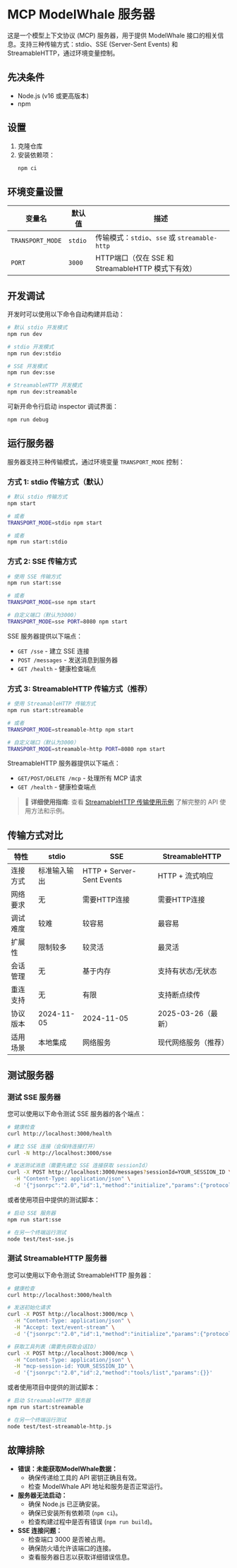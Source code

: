 # MCP ModelWhale 服务器

这是一个模型上下文协议 (MCP) 服务器，用于提供 ModelWhale 接口的相关信息。支持三种传输方式：stdio、SSE (Server-Sent Events) 和 StreamableHTTP，通过环境变量控制。

## 先决条件

- Node.js (v16 或更高版本)
- npm

## 设置

1. 克隆仓库
2. 安装依赖项：
   ```bash
   npm ci
   ```


## 环境变量设置

| 变量名           | 默认值  | 描述                                              |
| ---------------- | ------- | ------------------------------------------------- |
| `TRANSPORT_MODE` | `stdio` | 传输模式：`stdio`、`sse` 或 `streamable-http`     |
| `PORT`           | `3000`  | HTTP端口（仅在 SSE 和 StreamableHTTP 模式下有效） |



## 开发调试

开发时可以使用以下命令自动构建并启动：

```bash
# 默认 stdio 开发模式
npm run dev

# stdio 开发模式
npm run dev:stdio

# SSE 开发模式  
npm run dev:sse

# StreamableHTTP 开发模式
npm run dev:streamable
```

可新开命令行启动 inspector 调试界面：
```bash
npm run debug
```



## 运行服务器

服务器支持三种传输模式，通过环境变量 `TRANSPORT_MODE` 控制：

### 方式 1: stdio 传输方式（默认）

```bash
# 默认 stdio 传输方式
npm start

# 或者
TRANSPORT_MODE=stdio npm start

# 或者
npm run start:stdio
```

### 方式 2: SSE 传输方式

```bash
# 使用 SSE 传输方式
npm run start:sse

# 或者
TRANSPORT_MODE=sse npm start

# 自定义端口（默认为3000）
TRANSPORT_MODE=sse PORT=8080 npm start
```

SSE 服务器提供以下端点：
- `GET /sse` - 建立 SSE 连接
- `POST /messages` - 发送消息到服务器
- `GET /health` - 健康检查端点

### 方式 3: StreamableHTTP 传输方式（推荐）

```bash
# 使用 StreamableHTTP 传输方式
npm run start:streamable

# 或者
TRANSPORT_MODE=streamable-http npm start

# 自定义端口（默认为3000）
TRANSPORT_MODE=streamable-http PORT=8080 npm start
```

StreamableHTTP 服务器提供以下端点：
- `GET/POST/DELETE /mcp` - 处理所有 MCP 请求
- `GET /health` - 健康检查端点

> 📖 **详细使用指南**: 查看 [StreamableHTTP 传输使用示例](./STREAMABLE_HTTP_GUIDE.md) 了解完整的 API 使用方法和示例。







## 传输方式对比

| 特性     | stdio        | SSE                       | StreamableHTTP       |
| -------- | ------------ | ------------------------- | -------------------- |
| 连接方式 | 标准输入输出 | HTTP + Server-Sent Events | HTTP + 流式响应      |
| 网络要求 | 无           | 需要HTTP连接              | 需要HTTP连接         |
| 调试难度 | 较难         | 较容易                    | 最容易               |
| 扩展性   | 限制较多     | 较灵活                    | 最灵活               |
| 会话管理 | 无           | 基于内存                  | 支持有状态/无状态    |
| 重连支持 | 无           | 有限                      | 支持断点续传         |
| 协议版本 | 2024-11-05   | 2024-11-05                | 2025-03-26（最新）   |
| 适用场景 | 本地集成     | 网络服务                  | 现代网络服务（推荐） |



## 测试服务器

### 测试 SSE 服务器

您可以使用以下命令测试 SSE 服务器的各个端点：

```bash
# 健康检查
curl http://localhost:3000/health

# 建立 SSE 连接（会保持连接打开）
curl -N http://localhost:3000/sse

# 发送测试消息（需要先建立 SSE 连接获取 sessionId）
curl -X POST http://localhost:3000/messages?sessionId=YOUR_SESSION_ID \
  -H "Content-Type: application/json" \
  -d '{"jsonrpc":"2.0","id":1,"method":"initialize","params":{"protocolVersion":"2024-11-05","capabilities":{},"clientInfo":{"name":"test","version":"1.0"}}}'
```

或者使用项目中提供的测试脚本：

```bash
# 启动 SSE 服务器
npm run start:sse

# 在另一个终端运行测试
node test/test-sse.js
```

### 测试 StreamableHTTP 服务器

您可以使用以下命令测试 StreamableHTTP 服务器：

```bash
# 健康检查
curl http://localhost:3000/health

# 发送初始化请求
curl -X POST http://localhost:3000/mcp \
  -H "Content-Type: application/json" \
  -H "Accept: text/event-stream" \
  -d '{"jsonrpc":"2.0","id":1,"method":"initialize","params":{"protocolVersion":"2024-11-05","capabilities":{},"clientInfo":{"name":"test","version":"1.0"}}}'

# 获取工具列表（需要先获取会话ID）
curl -X POST http://localhost:3000/mcp \
  -H "Content-Type: application/json" \
  -H "mcp-session-id: YOUR_SESSION_ID" \
  -d '{"jsonrpc":"2.0","id":2,"method":"tools/list","params":{}}'
```

或者使用项目中提供的测试脚本：

```bash
# 启动 StreamableHTTP 服务器
npm run start:streamable

# 在另一个终端运行测试
node test/test-streamable-http.js
```

## 故障排除

- **错误：未能获取ModelWhale数据：**
  - 确保传递给工具的 API 密钥正确且有效。
  - 检查 ModelWhale API 地址和服务是否正常运行。
- **服务器无法启动：**
  - 确保 Node.js 已正确安装。
  - 确保已安装所有依赖项 (`npm ci`)。
  - 检查构建过程中是否有错误 (`npm run build`)。
- **SSE 连接问题：**
  - 检查端口 3000 是否被占用。
  - 确保防火墙允许该端口的连接。
  - 查看服务器日志以获取详细错误信息。
